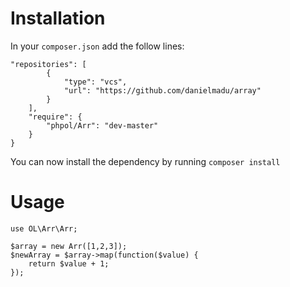 # Installation
In your `composer.json` add the follow lines:

	"repositories": [
	        {
	            "type": "vcs",
	            "url": "https://github.com/danielmadu/array"
	        }
	    ],
	    "require": {
	        "phpol/Arr": "dev-master"
	    }
	}

You can now install the dependency by running `composer install`

# Usage

	use OL\Arr\Arr;

	$array = new Arr([1,2,3]);
	$newArray = $array->map(function($value) {
		return $value + 1;
	});

